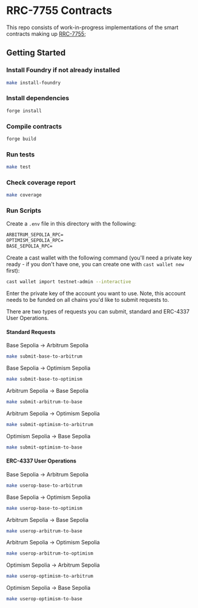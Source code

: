 # RRC-7755 Contracts

This repo consists of work-in-progress implementations of the smart contracts making up [RRC-7755](https://github.com/ethereum/RIPs/blob/master/RIPS/rip-7755.md);

## Getting Started

### Install Foundry if not already installed

```bash
make install-foundry
```

### Install dependencies

```bash
forge install
```

### Compile contracts

```bash
forge build
```

### Run tests

```bash
make test
```

### Check coverage report

```bash
make coverage
```

### Run Scripts

Create a `.env` file in this directory with the following:

```txt
ARBITRUM_SEPOLIA_RPC=
OPTIMISM_SEPOLIA_RPC=
BASE_SEPOLIA_RPC=
```

Create a cast wallet with the following command (you'll need a private key ready - if you don't have one, you can create one with `cast wallet new` first):

```bash
cast wallet import testnet-admin --interactive
```

Enter the private key of the account you want to use. Note, this account needs to be funded on all chains you'd like to submit requests to.

There are two types of requests you can submit, standard and ERC-4337 User Operations.

#### Standard Requests

Base Sepolia -> Arbitrum Sepolia

```bash
make submit-base-to-arbitrum
```

Base Sepolia -> Optimism Sepolia

```bash
make submit-base-to-optimism
```

Arbitrum Sepolia -> Base Sepolia

```bash
make submit-arbitrum-to-base
```

Arbitrum Sepolia -> Optimism Sepolia

```bash
make submit-optimism-to-arbitrum
```

Optimism Sepolia -> Base Sepolia

```bash
make submit-optimism-to-base
```

#### ERC-4337 User Operations

Base Sepolia -> Arbitrum Sepolia

```bash
make userop-base-to-arbitrum
```

Base Sepolia -> Optimism Sepolia

```bash
make userop-base-to-optimism
```

Arbitrum Sepolia -> Base Sepolia

```bash
make userop-arbitrum-to-base
```

Arbitrum Sepolia -> Optimism Sepolia

```bash
make userop-arbitrum-to-optimism
```

Optimism Sepolia -> Arbitrum Sepolia

```bash
make userop-optimism-to-arbitrum
```

Optimism Sepolia -> Base Sepolia

```bash
make userop-optimism-to-base
```

